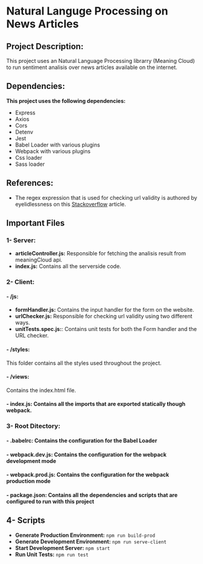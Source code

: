 # Natural Languge Processing on News Articles

## Project Description:

This project uses an Natural Language Processing librarry (Meaning Cloud) to run sentiment analisis over news articles available on the internet.

## Dependencies:

**This project uses the following dependencies:**

- Express
- Axios
- Cors
- Detenv
- Jest
- Babel Loader with various plugins
- Webpack with various plugins
- Css loader
- Sass loader

## References:

- The regex expression that is used for checking url validity is authored by eyelidlessness on this [Stackoverflow](https://stackoverflow.com/questions/161738/what-is-the-best-regular-expression-to-check-if-a-string-is-a-valid-url) article.

## Important Files

### 1- Server:

- **articleController.js:** Responsible for fetching the analisis result from meaningCloud api.
- **index.js:** Contains all the serverside code.

### 2- Client:

#### - **/js:**

- **formHandler.js:** Contains the input handler for the form on the website.
- **urlChecker.js:** Responsible for checking url validity using two different ways.
- **unitTests.spec.js:**: Contains unit tests for both the Form handler and the URL checker.

#### - **/styles:**

This folder contains all the styles used throughout the project.

#### - **/views:**

Contains the index.html file.

#### - **index.js:** Contains all the imports that are exported statically though webpack.

### 3- Root Ditectory:

#### - **.babelrc:** Contains the configuration for the Babel Loader

#### - **webpack.dev.js:** Contains the configuration for the webpack development mode

#### - **webpack.prod.js:** Contains the configuration for the webpack production mode

#### - **package.json:** Contains all the dependencies and scripts that are configured to run with this project

## 4- Scripts

- **Generate Production Environment:** `npm run build-prod`
- **Generate Development Environment:** `npm run serve-client`
- **Start Development Server:** `npm start`
- **Run Unit Tests:** `npm run test`
